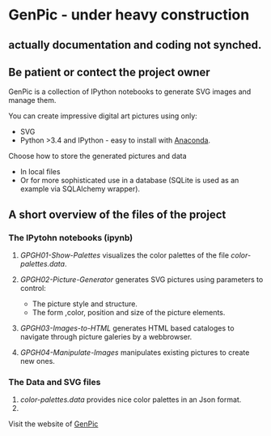 # GenPic - under heavy construction
## actually documentation and coding not synched.
## Be patient or contect the project owner


GenPic is a collection of IPython notebooks to generate SVG images and manage them.

You can create impressive digital art pictures using only:

   + SVG
   + Python >3.4 and IPython - easy to install with
     [Anaconda](https://www.continuum.io/downloads).

Choose how to store the generated pictures and data

   + In local files 
   + Or for more sophisticated use in a database
      (SQLite is used as an example via SQLAlchemy wrapper).


## A short overview of the files of the project

### The IPytohn notebooks (ipynb)

1. *GPGH01-Show-Palettes* visualizes the color palettes of the file *color-palettes.data*.

2. *GPGH02-Picture-Generator*  generates SVG pictures using parameters to control:
   
   * The picture style and structure.
   * The form ,color, position and size of the picture elements.

2. *GPGH03-Images-to-HTML* generates HTML based cataloges to navigate through
   picture galeries by a webbrowser. 

2. *GPGH04-Manipulate-Images* manipulates existing pictures to create new ones.

### The Data and SVG files

1.  *color-palettes.data* provides nice color palettes in an Json format.
2.  

Visit the website of [GenPic](http://djw4u.github.io/GenPic/)
